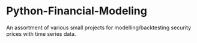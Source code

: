 # Python-Financial-Modeling

An assortment of various small projects for modelling/backtesting security prices with time series data. 
